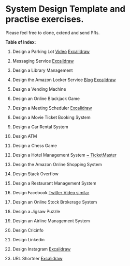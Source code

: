 # System Design Template and practise exercises. 


Please feel free to clone, extend and send PRs. 

**Table of Index:**

1.  Design a Parking Lot [Video](https://www.youtube.com/watch?v=NtMvNh0WFVM) [Excalidraw ](https://excalidraw.com/#json=Sn6C8gY3o9P1hepdYzLBz,S_D2_pyEhvTSY41i5k_4ig)
  
2.  Messaging Service [Excalidraw ](https://excalidraw.com/#json=_umH_TBDwA1AgJCWqI6Rl,Sv2BJo3VnUTa5EOoAjS2uA)

3.  Design a Library Management

4.  Design the Amazon Locker Service  [Blog](https://medium.com/@brahada29/amazon-lockers-high-level-system-design-fafe8c7d7157) [Excalidraw ](https://excalidraw.com/#json=utIIEIo5lBn94tG4UWpyT,WER1E33F6-xeXcuQQ1nVWw)

5.  Design a Vending Machine
    
6.  Design an Online Blackjack Game
    
7.  Design a Meeting Scheduler  [Excalidraw ](https://excalidraw.com/#json=CXDLc_vb5b51vAxGSgRaX,Z8DiMMluwCAKcNh3RVrTsA)
    
8.  Design a Movie Ticket Booking System
    
9.  Design a Car Rental System
    
10.  Design ATM
    
11.  Design a Chess Game
    
12.  Design a Hotel Management System [~ TicketMaster](https://www.hellointerview.com/learn/system-design/answer-keys/ticketmaster)
    
13.  Design the Amazon Online Shopping System
    
14.  Design Stack Overflow
    
15.  Design a Restaurant Management System
    
16.  Design Facebook [Twitter Video similar](https://www.hellointerview.com/learn/system-design/answer-keys/tweet-search)
  
    
18.  Design an Online Stock Brokerage System
    
19.  Design a Jigsaw Puzzle
    
20.  Design an Airline Management System
    
21.  Design Cricinfo
    
22.  Design Linkedin
23.  Design Instagram [Excalidraw](https://excalidraw.com/#json=gJ8zM6kDkgFrpgxO-23ZT,DP2AgJleQk6TpUg1Yk0HYw)
24.  URL Shortner [Excalidraw](https://excalidraw.com/#json=n12neu6fviWRquvZ-6gBc,bkA59ZIk7YI1kNAq-HYiYQ)



